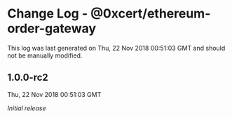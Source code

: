 # Change Log - @0xcert/ethereum-order-gateway

This log was last generated on Thu, 22 Nov 2018 00:51:03 GMT and should not be manually modified.

## 1.0.0-rc2
Thu, 22 Nov 2018 00:51:03 GMT

*Initial release*

